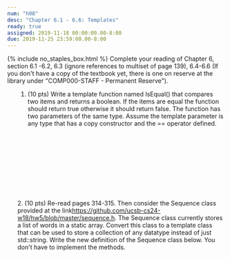 ```yaml
---
num: "h08"
desc: "Chapter 6.1 - 6.6: Templates"
ready: true
assigned: 2019-11-18 00:00:00.00-8:00
due: 2019-11-25 23:59:00.00-8:00
---
```

{% include no_staples_box.html %}
Complete your reading of Chapter 6, section 6.1 -6.2, 6.3 (ignore references to multiset of page 139), 6.4-6.6   (If you don't have a copy of the textbook yet, there is one on reserve at the library under "COMP000-STAFF - Permanent Reserve").

<ol markdown="1">

1. (10 pts) Write a template function named IsEqual() that compares two items and returns a boolean. If the items are equal the function should return true otherwise it should return false. The function has two parameters of the same type. Assume the template parameter is any type that has a copy constructor and the == operator defined.
<div style="margin-bottom:12em"></div>



<div class="pagebreak"></div>
2. (10 pts) Re-read pages 314-315. Then consider the Sequence class provided at the link<a href= "https://github.com/ucsb-cs24-w18/hw5/blob/master/sequence.h">https://github.com/ucsb-cs24-w18/hw5/blob/master/sequence.h</a>. The Sequence class currently stores a list of words in a static array. Convert this class to a template class that can be used to store a collection of any datatype instead of just std::string. Write the new definition of the Sequence class below. You don't have to implement the methods.
<div style="margin-bottom:10em"></div>

</ol>
